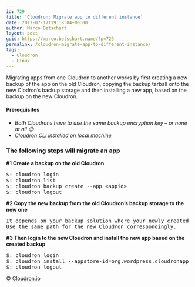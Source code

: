 ```yaml
---
id: 729
title: 'Cloudron: Migrate app to different instance'
date: 2017-07-17T19:18:04+00:00
author: Marco Betschart
layout: post
guid: https://marco.betschart.name/?p=729
permalink: /cloudron-migrate-app-to-different-instance/
tags:
  - Cloudron
  - Linux
---
```

Migrating apps from one Cloudron to another works by first creating a new backup of the app on the old Cloudron, copying the backup tarball onto the new Clodron&#8217;s backup storage and then installing a new app, based on the backup on the new Cloudron.

#### Prerequisites

  * _Both Cloudrons have to use the same backup encryption key &#8211; or none at all 😉_
  * <a href="https://git.cloudron.io/cloudron/cloudron-cli/" target="_blank" rel="noopener"><em>Cloudron CLI installed on local machine</em></a>

### The following steps will migrate an app

**#1 Create a backup on the old Cloudron**

<pre>$: cloudron login
$: cloudron list
$: cloudron backup create --app &lt;appid&gt;
$: cloudron logout</pre>

**#2 Copy the new backup from the old Cloudron&#8217;s backup storage to the new one**

<pre>It depends on your backup solution where your newly created backup is stored.
Use the same path for the new Cloudron correspondingly.</pre>

**#3 Then login to the new Cloudron and install the new app based on the created backup**

<pre>$: cloudron login
$: cloudron install --appstore-id=org.wordpress.cloudronapp --backup .../...tar.gz
$: cloudron logout</pre>

<a href="https://git.cloudron.io/cloudron/box/commit/04d6f94108cbb9b17bb831912c0c47881a177d98" target="_blank" rel="noopener">© Cloudron.io</a>